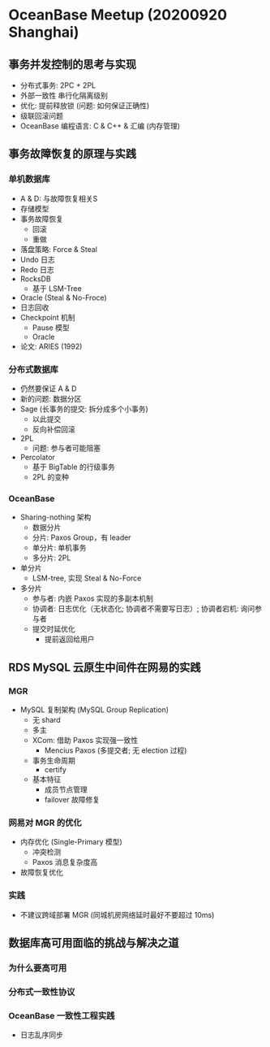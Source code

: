 # OceanBase Meetup (20200920 Shanghai)

## 事务并发控制的思考与实现
- 分布式事务: 2PC + 2PL
- 外部一致性 串行化隔离级别
- 优化: 提前释放锁 (问题: 如何保证正确性)
- 级联回滚问题
- OceanBase 编程语言: C & C++ & 汇编 (内存管理)

## 事务故障恢复的原理与实践
### 单机数据库
- A & D: 与故障恢复相关S
- 存储模型
- 事务故障恢复
  - 回滚
  - 重做
- 落盘策略: Force & Steal
- Undo 日志
- Redo 日志
- RocksDB
  - 基于 LSM-Tree
- Oracle (Steal & No-Froce)
- 日志回收
- Checkpoint 机制
  - Pause 模型
  - Oracle
- 论文: ARIES (1992)

### 分布式数据库
- 仍然要保证 A & D
- 新的问题: 数据分区
- Sage (长事务的提交: 拆分成多个小事务)
  - 以此提交
  - 反向补偿回滚
- 2PL
  - 问题: 参与者可能阻塞
- Percolator
  - 基于 BigTable 的行级事务
  - 2PL 的变种

### OceanBase
- Sharing-nothing 架构
  - 数据分片
  - 分片: Paxos Group，有 leader
  - 单分片: 单机事务
  - 多分片: 2PL
- 单分片
  - LSM-tree, 实现 Steal & No-Force
- 多分片
  - 参与者: 内嵌 Paxos 实现的多副本机制
  - 协调者: 日志优化（无状态化; 协调者不需要写日志）; 协调者宕机: 询问参与者
  - 提交时延优化
    - 提前返回给用户

## RDS MySQL 云原生中间件在网易的实践

### MGR
- MySQL 复制架构 (MySQL Group Replication)
  - 无 shard
  - 多主
  - XCom: 借助 Paxos 实现强一致性
    - Mencius Paxos (多提交者; 无 election 过程)
  - 事务生命周期
    - certify
  - 基本特征
    - 成员节点管理
    - failover 故障修复
### 网易对 MGR 的优化 
- 内存优化 (Single-Primary 模型)
  - 冲突检测
  - Paxos 消息复杂度高
- 故障恢复优化

### 实践
- 不建议跨域部署 MGR (同城机房网络延时最好不要超过 10ms)

## 数据库高可用面临的挑战与解决之道

### 为什么要高可用
### 分布式一致性协议
### OceanBase 一致性工程实践
- 日志乱序同步